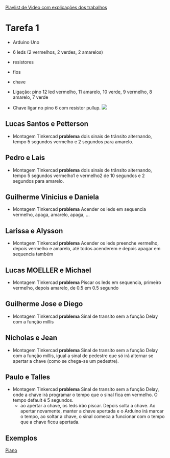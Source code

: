 
[Playlist de Video com explicações dos trabalhos](https://www.youtube.com/playlist?list=PLcvOyD_LMr6ndBJroa2ntrAHbdzV45R70)

# Tarefa 1

* Arduino Uno
* 6 leds (2 vermelhos, 2 verdes, 2 amarelos)
* resistores
* fios
* chave

* Ligação: pino 12 led vermelho, 11 amarelo, 10 verde, 9 vermelho, 8 amarelo, 7 verde
* Chave ligar no pino 6 com resistor pullup.
![](https://storage.ning.com/topology/rest/1.0/file/get/1979542696?profile=original) 

## Lucas Santos e Petterson

- Montagem Tinkercad
**problema** dois sinais de trânsito alternando, tempo 5 segundos vermelho e 2 segundos para amarelo.

## Pedro e Lais
- Montagem Tinkercad
**problema** dois sinais de trânsito alternando, tempo 5 segundos vermelho1 e vermelho2 de 10 segundos e 2 segundos para amarelo.


## Guilherme Vinicius e Daniela

- Montagem Tinkercad
**problema** Acender os leds em sequencia vermelho, apaga, amarelo, apaga, ...

## Larissa e Alysson

- Montagem Tinkercad
**problema** Acender os leds preenche vermelho, depois vermelho e amarelo, até todos acenderem e depois apagar em sequencia também

## Lucas MOELLER e Michael

- Montagem Tinkercad
**problema** Piscar os leds em sequencia, primeiro vermelho, depois amarelo, de 0.5 em 0.5 segundo


## Guilherme Jose e Diego

- Montagem Tinkercad
**problema** Sinal de transito sem a função Delay com a função millis


## Nicholas e Jean

- Montagem Tinkercad
**problema** Sinal de transito sem a função Delay com a função millis, igual a sinal de pedestre que só irá alternar se apertar a chave (como se chega-se um pedestre).


## Paulo e Talles

- Montagem Tinkercad
**problema** Sinal de transito sem a função Delay, onde a chave irá programar o tempo que o sinal fica em vermelho. O tempo default é 5 segundos. 
  * ao apertar a chave, os leds irão piscar. Depois solta a chave. Ao apertar novamente, manter a chave apertada e o Arduino irá marcar o tempo, ao soltar a chave, o sinal comeca a funcionar com o tempo que a chave ficou apertada.
  
  




## Exemplos

[Piano](https://www.instructables.com/IPiano-Electronic-Piano-With-Arduino-in-Tinkercad--1/)






